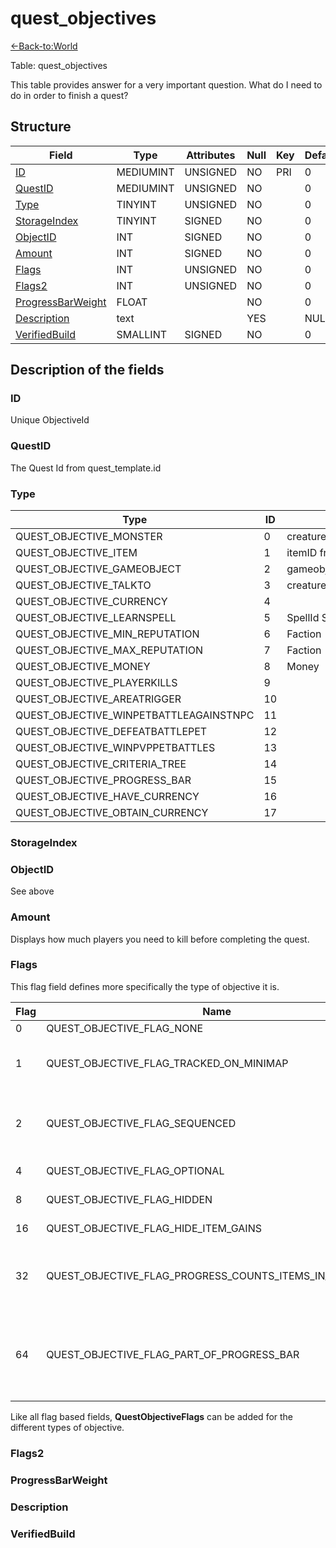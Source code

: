 # quest\_objectives

[<-Back-to:World](database-world.md)

Table: quest\_objectives

This table provides answer for a very important question. What do I need to do in order to finish a quest?

## Structure

| Field                  | Type         | Attributes | Null | Key | Default | Comment |
|------------------------|--------------|------------|------|-----|---------|---------|
| [ID][1]                | MEDIUMINT | UNSIGNED   | NO   | PRI | 0       |         |
| [QuestID][2]           | MEDIUMINT | UNSIGNED   | NO   |     | 0       |         |
| [Type][3]              | TINYINT   | UNSIGNED   | NO   |     | 0       |         |
| [StorageIndex][4]      | TINYINT   | SIGNED     | NO   |     | 0       |         |
| [ObjectID][5]          | INT      | SIGNED     | NO   |     | 0       |         |
| [Amount][6]            | INT      | SIGNED     | NO   |     | 0       |         |
| [Flags][7]             | INT      | UNSIGNED   | NO   |     | 0       |         |
| [Flags2][8]            | INT      | UNSIGNED   | NO   |     | 0       |         |
| [ProgressBarWeight][9] | FLOAT        |            | NO   |     | 0       |         |
| [Description][10]      | text         |            | YES  |     | NULL    |         |
| [VerifiedBuild][11]    | SMALLINT  | SIGNED     | NO   |     | 0       |         |

[1]: #id
[2]: #questid
[3]: #type
[4]: #storageindex
[5]: #objectid
[6]: #amount
[7]: #flags
[8]: #flags2
[9]: #progressbarweight
[10]: #description
[11]: #verifiedbuild

## Description of the fields

### ID

Unique ObjectiveId

### QuestID

The Quest Id from quest\_template.id

### Type

| Type                                   | ID | ObjectID                  |
|----------------------------------------|----|---------------------------|
| QUEST_OBJECTIVE_MONSTER                | 0  | creature_template.entry   |
| QUEST_OBJECTIVE_ITEM                   | 1  | itemID from Item.db2      |
| QUEST_OBJECTIVE_GAMEOBJECT             | 2  | gameobject_template.entry |
| QUEST_OBJECTIVE_TALKTO                 | 3  | creature_template.entry   |
| QUEST_OBJECTIVE_CURRENCY               | 4  |                           |
| QUEST_OBJECTIVE_LEARNSPELL             | 5  | SpellId Spell.db2         |
| QUEST_OBJECTIVE_MIN_REPUTATION         | 6  | Faction                   |
| QUEST_OBJECTIVE_MAX_REPUTATION         | 7  | Faction                   |
| QUEST_OBJECTIVE_MONEY                  | 8  | Money                     |
| QUEST_OBJECTIVE_PLAYERKILLS            | 9  |                           |
| QUEST_OBJECTIVE_AREATRIGGER            | 10 |                           |
| QUEST_OBJECTIVE_WINPETBATTLEAGAINSTNPC | 11 |                           |
| QUEST_OBJECTIVE_DEFEATBATTLEPET        | 12 |                           |
| QUEST_OBJECTIVE_WINPVPPETBATTLES       | 13 |                           |
| QUEST_OBJECTIVE_CRITERIA_TREE          | 14 |                           |
| QUEST_OBJECTIVE_PROGRESS_BAR           | 15 |                           |
| QUEST_OBJECTIVE_HAVE_CURRENCY          | 16 |                           |
| QUEST_OBJECTIVE_OBTAIN_CURRENCY        | 17 |                           |

### StorageIndex

### ObjectID

See above

### Amount

Displays how much players you need to kill before completing the quest.

### Flags

This flag field defines more specifically the type of objective it is.

| Flag | Name                                                           | Description                                                                                                     |
|------|----------------------------------------------------------------|-----------------------------------------------------------------------------------------------------------------|
| 0    | QUEST\_OBJECTIVE\_FLAG\_NONE                                   | No flags                                                                                                        |
| 1    | QUEST\_OBJECTIVE\_FLAG\_TRACKED\_ON\_MINIMAP                   | Client displays large yellow blob on minimap for creature/gameobject                                            |
| 2    | QUEST\_OBJECTIVE\_FLAG\_SEQUENCED                              | Client will not see the objective displayed until all previous objectives are completed                         |
| 4    | QUEST\_OBJECTIVE\_FLAG\_OPTIONAL                               | Not required to complete the quest                                                                              |
| 8    | QUEST\_OBJECTIVE\_FLAG\_HIDDEN                                 | Never displayed in quest log                                                                                    |
| 16   | QUEST\_OBJECTIVE\_FLAG\_HIDE\_ITEM\_GAINS                      | Skip showing item objective progress                                                                            |
| 32   | QUEST\_OBJECTIVE\_FLAG\_PROGRESS\_COUNTS\_ITEMS\_IN\_INVENTORY | Item objective progress counts items in inventory instead of reading it from updatefields                       |
| 64   | QUEST\_OBJECTIVE\_FLAG\_PART\_OF\_PROGRESS\_BAR                | Hidden objective used to calculate progress bar percent (quests are limited to a single progress bar objective) |

Like all flag based fields, **QuestObjectiveFlags** can be added for the different types of objective.

### Flags2

### ProgressBarWeight

### Description

### VerifiedBuild
